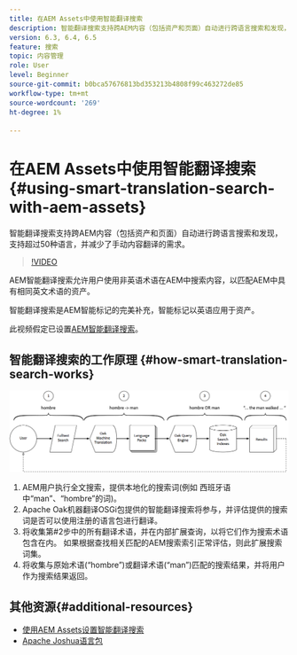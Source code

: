 ```yaml
---
title: 在AEM Assets中使用智能翻译搜索
description: 智能翻译搜索支持跨AEM内容（包括资产和页面）自动进行跨语言搜索和发现，支持超过50种语言，并减少了手动内容翻译的需求。
version: 6.3, 6.4, 6.5
feature: 搜索
topic: 内容管理
role: User
level: Beginner
source-git-commit: b0bca57676813bd353213b4808f99c463272de85
workflow-type: tm+mt
source-wordcount: '269'
ht-degree: 1%

---
```



# 在AEM Assets中使用智能翻译搜索{#using-smart-translation-search-with-aem-assets}

智能翻译搜索支持跨AEM内容（包括资产和页面）自动进行跨语言搜索和发现，支持超过50种语言，并减少了手动内容翻译的需求。

>[!VIDEO](https://video.tv.adobe.com/v/21297/?quality=9&learn=on)

AEM智能翻译搜索允许用户使用非英语术语在AEM中搜索内容，以匹配AEM中具有相同英文术语的资产。

智能翻译搜索是AEM智能标记的完美补充，智能标记以英语应用于资产。

此视频假定已设置[AEM智能翻译搜索](smart-translation-search-technical-video-setup.md)。

## 智能翻译搜索的工作原理 {#how-smart-translation-search-works}

![智能翻译搜索流程图](assets/smart-translation-search-flow.png)

1. AEM用户执行全文搜索，提供本地化的搜索词(例如 西班牙语中“man”、“hombre”的词)。
2. Apache Oak机器翻译OSGi包提供的智能翻译搜索将参与，并评估提供的搜索词是否可以使用注册的语言包进行翻译。
3. 将收集第#2步中的所有翻译术语，并在内部扩展查询，以将它们作为搜索术语包含在内。 如果根据查找相关匹配的AEM搜索索引正常评估，则此扩展搜索词集。
4. 将收集与原始术语(“hombre”)或翻译术语(“man”)匹配的搜索结果，并将用户作为搜索结果返回。

## 其他资源{#additional-resources}

* [使用AEM Assets设置智能翻译搜索](smart-translation-search-technical-video-setup.md)
* [Apache Joshua语言包](https://cwiki.apache.org/confluence/display/JOSHUA/Language+Packs)